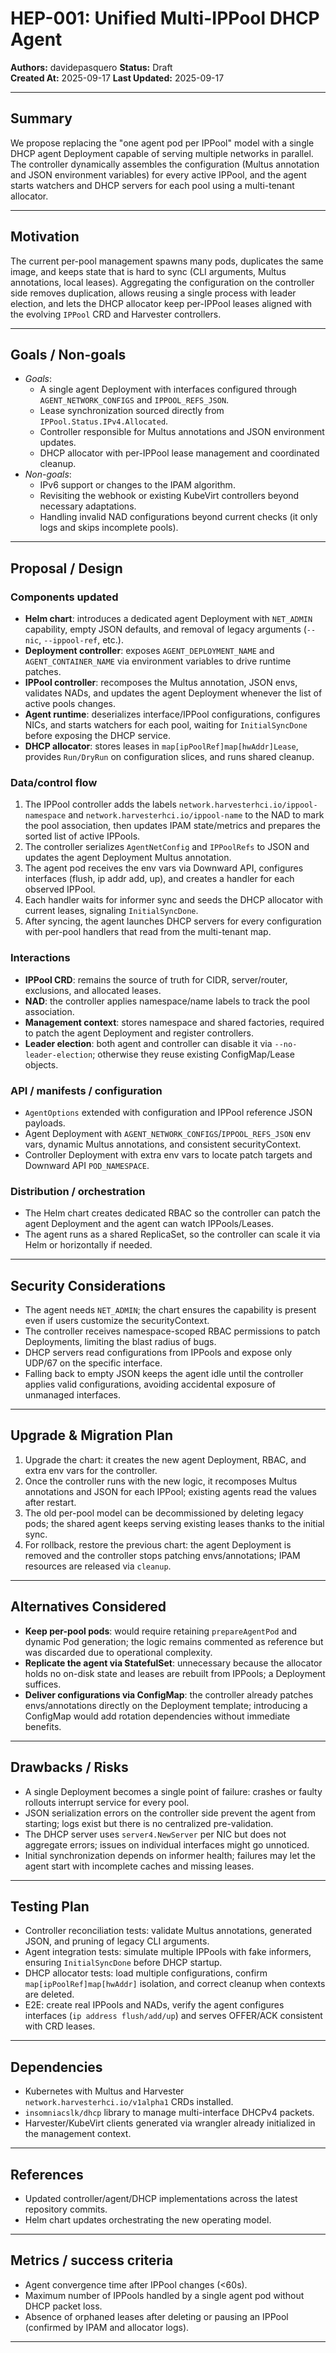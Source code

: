 # HEP-001: Unified Multi-IPPool DHCP Agent

**Authors:** davidepasquero
**Status:** Draft  
**Created At:** 2025-09-17
**Last Updated:** 2025-09-17

---

## Summary

We propose replacing the "one agent pod per IPPool" model with a single DHCP agent Deployment capable of serving multiple networks in parallel. The controller dynamically assembles the configuration (Multus annotation and JSON environment variables) for every active IPPool, and the agent starts watchers and DHCP servers for each pool using a multi-tenant allocator.

---

## Motivation

The current per-pool management spawns many pods, duplicates the same image, and keeps state that is hard to sync (CLI arguments, Multus annotations, local leases). Aggregating the configuration on the controller side removes duplication, allows reusing a single process with leader election, and lets the DHCP allocator keep per-IPPool leases aligned with the evolving `IPPool` CRD and Harvester controllers.

---

## Goals / Non-goals

- *Goals*:
  - A single agent Deployment with interfaces configured through `AGENT_NETWORK_CONFIGS` and `IPPOOL_REFS_JSON`.
  - Lease synchronization sourced directly from `IPPool.Status.IPv4.Allocated`.
  - Controller responsible for Multus annotations and JSON environment updates.
  - DHCP allocator with per-IPPool lease management and coordinated cleanup.
- *Non-goals*:
  - IPv6 support or changes to the IPAM algorithm.
  - Revisiting the webhook or existing KubeVirt controllers beyond necessary adaptations.
  - Handling invalid NAD configurations beyond current checks (it only logs and skips incomplete pools).

---

## Proposal / Design

### Components updated

- **Helm chart**: introduces a dedicated agent Deployment with `NET_ADMIN` capability, empty JSON defaults, and removal of legacy arguments (`--nic`, `--ippool-ref`, etc.).
- **Deployment controller**: exposes `AGENT_DEPLOYMENT_NAME` and `AGENT_CONTAINER_NAME` via environment variables to drive runtime patches.
- **IPPool controller**: recomposes the Multus annotation, JSON envs, validates NADs, and updates the agent Deployment whenever the list of active pools changes.
- **Agent runtime**: deserializes interface/IPPool configurations, configures NICs, and starts watchers for each pool, waiting for `InitialSyncDone` before exposing the DHCP service.
- **DHCP allocator**: stores leases in `map[ipPoolRef]map[hwAddr]Lease`, provides `Run/DryRun` on configuration slices, and runs shared cleanup.

### Data/control flow

1. The IPPool controller adds the labels `network.harvesterhci.io/ippool-namespace` and `network.harvesterhci.io/ippool-name` to the NAD to mark the pool association, then updates IPAM state/metrics and prepares the sorted list of active IPPools.
2. The controller serializes `AgentNetConfig` and `IPPoolRefs` to JSON and updates the agent Deployment Multus annotation.
3. The agent pod receives the env vars via Downward API, configures interfaces (flush, ip addr add, up), and creates a handler for each observed IPPool.
4. Each handler waits for informer sync and seeds the DHCP allocator with current leases, signaling `InitialSyncDone`.
5. After syncing, the agent launches DHCP servers for every configuration with per-pool handlers that read from the multi-tenant map.

### Interactions

- **IPPool CRD**: remains the source of truth for CIDR, server/router, exclusions, and allocated leases.
- **NAD**: the controller applies namespace/name labels to track the pool association.
- **Management context**: stores namespace and shared factories, required to patch the agent Deployment and register controllers.
- **Leader election**: both agent and controller can disable it via `--no-leader-election`; otherwise they reuse existing ConfigMap/Lease objects.

### API / manifests / configuration

- `AgentOptions` extended with configuration and IPPool reference JSON payloads.
- Agent Deployment with `AGENT_NETWORK_CONFIGS`/`IPPOOL_REFS_JSON` env vars, dynamic Multus annotations, and consistent securityContext.
- Controller Deployment with extra env vars to locate patch targets and Downward API `POD_NAMESPACE`.

### Distribution / orchestration

- The Helm chart creates dedicated RBAC so the controller can patch the agent Deployment and the agent can watch IPPools/Leases.
- The agent runs as a shared ReplicaSet, so the controller can scale it via Helm or horizontally if needed.

---

## Security Considerations

- The agent needs `NET_ADMIN`; the chart ensures the capability is present even if users customize the securityContext.
- The controller receives namespace-scoped RBAC permissions to patch Deployments, limiting the blast radius of bugs.
- DHCP servers read configurations from IPPools and expose only UDP/67 on the specific interface.
- Falling back to empty JSON keeps the agent idle until the controller applies valid configurations, avoiding accidental exposure of unmanaged interfaces.

---

## Upgrade & Migration Plan

1. Upgrade the chart: it creates the new agent Deployment, RBAC, and extra env vars for the controller.
2. Once the controller runs with the new logic, it recomposes Multus annotations and JSON for each IPPool; existing agents read the values after restart.
3. The old per-pool model can be decommissioned by deleting legacy pods; the shared agent keeps serving existing leases thanks to the initial sync.
4. For rollback, restore the previous chart: the agent Deployment is removed and the controller stops patching envs/annotations; IPAM resources are released via `cleanup`.

---

## Alternatives Considered

- **Keep per-pool pods**: would require retaining `prepareAgentPod` and dynamic Pod generation; the logic remains commented as reference but was discarded due to operational complexity.
- **Replicate the agent via StatefulSet**: unnecessary because the allocator holds no on-disk state and leases are rebuilt from IPPools; a Deployment suffices.
- **Deliver configurations via ConfigMap**: the controller already patches envs/annotations directly on the Deployment template; introducing a ConfigMap would add rotation dependencies without immediate benefits.

---

## Drawbacks / Risks

- A single Deployment becomes a single point of failure: crashes or faulty rollouts interrupt service for every pool.
- JSON serialization errors on the controller side prevent the agent from starting; logs exist but there is no centralized pre-validation.
- The DHCP server uses `server4.NewServer` per NIC but does not aggregate errors; issues on individual interfaces might go unnoticed.
- Initial synchronization depends on informer health; failures may let the agent start with incomplete caches and missing leases.

---

## Testing Plan

- Controller reconciliation tests: validate Multus annotations, generated JSON, and pruning of legacy CLI arguments.
- Agent integration tests: simulate multiple IPPools with fake informers, ensuring `InitialSyncDone` before DHCP startup.
- DHCP allocator tests: load multiple configurations, confirm `map[ipPoolRef]map[hwAddr]` isolation, and correct cleanup when contexts are deleted.
- E2E: create real IPPools and NADs, verify the agent configures interfaces (`ip address flush/add/up`) and serves OFFER/ACK consistent with CRD leases.

---

## Dependencies

- Kubernetes with Multus and Harvester `network.harvesterhci.io/v1alpha1` CRDs installed.
- `insomniacslk/dhcp` library to manage multi-interface DHCPv4 packets.
- Harvester/KubeVirt clients generated via wrangler already initialized in the management context.

---

## References

- Updated controller/agent/DHCP implementations across the latest repository commits.
- Helm chart updates orchestrating the new operating model.

---

## Metrics / success criteria

- Agent convergence time after IPPool changes (<60s).
- Maximum number of IPPools handled by a single agent pod without DHCP packet loss.
- Absence of orphaned leases after deleting or pausing an IPPool (confirmed by IPAM and allocator logs).

---
